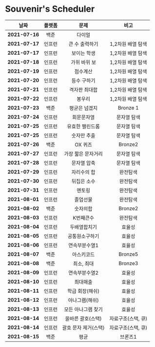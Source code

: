 # Souvenir's Scheduler

|      날짜      | 플랫폼 |         문제         |        비고        |
| :------------: | :----: | :------------------: | :----------------: |
| **2021-07-16** |  백준  |        다이얼        |                    |
| **2021-07-17** | 인프런 |    큰 수 출력하기    | 1,2차원 배열 탐색  |
| **2021-07-17** | 인프런 |     보이는 학생      | 1,2차원 배열 탐색  |
| **2021-07-18** | 인프런 |     가위 바위 보     | 1,2차원 배열 탐색  |
| **2021-07-19** | 인프런 |       점수계산       | 1,2차원 배열 탐색  |
| **2021-07-20** | 인프런 |     등수 구하기      | 1,2차원 배열 탐색  |
| **2021-07-21** | 인프런 |    격자판 최대합     | 1,2차원 배열 탐색  |
| **2021-07-22** | 인프런 |        봉우리        | 1,2차원 배열 탐색  |
| **2021-07-23** |  백준  |    평균은 넘겠지     |      Bronze 1      |
| **2021-07-24** | 인프런 |      회문문자열      |    문자열 탐색     |
| **2021-07-25** | 인프런 |   유효한 팰린드롬    |    문자열 탐색     |
| **2021-07-25** | 인프런 |     숫자만 추출      |    문자열 탐색     |
| **2021-07-26** |  백준  |       OX 퀴즈        |      Bronze2       |
| **2021-07-27** | 인프런 |  가장 짧은 문자거리  |    문자열 탐색     |
| **2021-07-28** | 인프런 |     문자열 압축      |    문자열 탐색     |
| **2021-07-29** | 인프런 |     자리수의 합      |      완전탐색      |
| **2021-07-30** | 인프런 |     뒤집은 소수      |      완전탐색      |
| **2021-07-31** | 인프런 |        멘토링        |      완전탐색      |
| **2021-08-01** | 인프런 |       졸업선물       |      완전탐색      |
| **2021-08-02** |  백준  |       숫자의합       |      Bronze2       |
| **2021-08-03** | 인프런 |      K번째큰수       |      완전탐색      |
| **2021-08-04** | 인프런 |     두배열합치기     |       효율성       |
| **2021-08-05** | 인프런 |    공통원소구하기    |       효율성       |
| **2021-08-06** | 인프런 |    연속부분수열1     |       효율성       |
| **2021-08-07** |  백준  |      아스키코드      |      Bronze5       |
| **2021-08-08** |  백준  |      최소, 최대      |      Bronze3       |
| **2021-08-09** | 인프런 |    연속부분수열2     |       효율성       |
| **2021-08-10** | 인프런 |       최대매출       |       효율성       |
| **2021-08-11** | 인프런 |   학급 회장(해쉬)    |       효율성       |
| **2021-08-12** | 인프런 |    아나그램(해쉬)    |       효율성       |
| **2021-08-13** | 인프런 |  모든 아나그램 찾기  |       효율성       |
| **2021-08-14** | 인프런 |  올바른 괄호(스택)   | 자료구조(스택, 큐) |
| **2021-08-14** | 인프런 | 괄호 문자 제거(스택) | 자료구조(스택, 큐) |
| **2021-08-15** |  백준  |         평균         |      브론즈1       |
